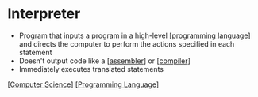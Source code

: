# Interpreter

- Program that inputs a program in a high-level [[programming language]] and directs the computer to perform the actions specified in each statement
- Doesn't output code like a [[assembler]] or [[compiler]]
- Immediately executes translated statements

[[Computer Science]] [[Programming Language]]

[//begin]: # "Autogenerated link references for markdown compatibility"
[Programming Language]: programming-language "Programming Language"
[assembler]: assembler "Assembler"
[compiler]: compiler "Compiler"
[Computer Science]: computer-science "Computer Science"
[//end]: # "Autogenerated link references"